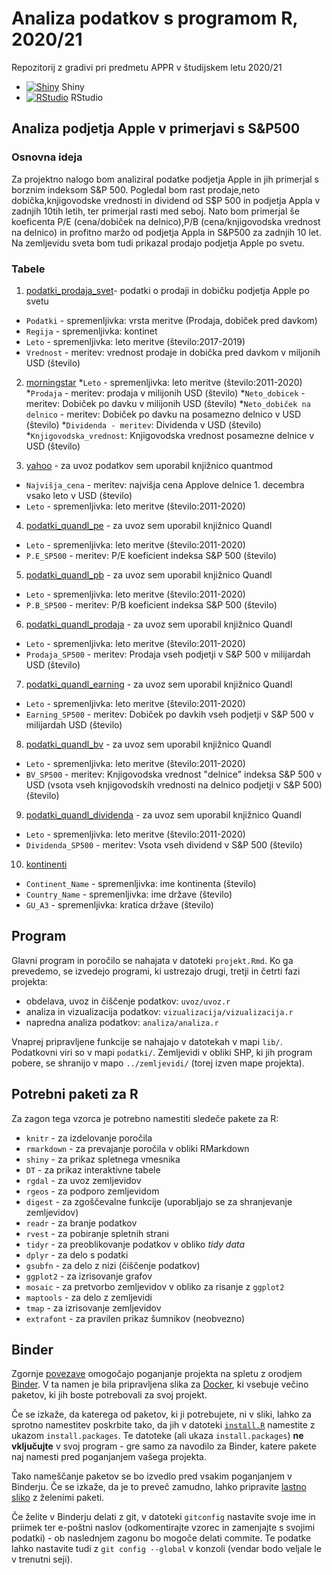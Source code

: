 # Analiza podatkov s programom R, 2020/21

Repozitorij z gradivi pri predmetu APPR v študijskem letu 2020/21

* [![Shiny](http://mybinder.org/badge.svg)](http://mybinder.org/v2/gh/ian-spiller/APPR-2020-21/master?urlpath=shiny/APPR-2020-21/projekt.Rmd) Shiny
* [![RStudio](http://mybinder.org/badge.svg)](http://mybinder.org/v2/gh/ian-spiller/APPR-2020-21/master?urlpath=rstudio) RStudio

## Analiza podjetja Apple v primerjavi s S&P500

### Osnovna ideja

Za projektno nalogo bom analiziral podatke podjetja Apple in jih primerjal s borznim indeksom S&P 500.
Pogledal bom rast prodaje,neto dobička,knjigovodske vrednosti in dividend od S$P 500 in podjetja Appla v zadnjih 10tih letih,
ter primerjal rasti med seboj.
Nato bom primerjal še koeficenta P/E (cena/dobiček na delnico),P/B (cena/knjigovodska vrednost na delnico) in profitno maržo
od podjetja Appla in S&P500 za zadnjih 10 let. Na zemljevidu sveta bom tudi prikazal prodajo podjetja Apple po svetu.


### Tabele

1. [podatki_prodaja_svet](https://www.sec.gov/Archives/edgar/data/320193/000032019319000119/a10-k20199282019.htm#sDBCC0D7FC5D05F49A572F9AA0627E992)- podatki o prodaji in dobičku podjetja Apple po svetu
* `Podatki` - spremenljivka: vrsta meritve (Prodaja, dobiček pred davkom)
* `Regija` - spremenljivka: kontinet
* `Leto` - spremenljivka: leto meritve (število:2017-2019)
* `Vrednost` - meritev: vrednost prodaje in dobička pred davkom v miljonih USD (število)

2. [morningstar](https://financials.morningstar.com/ratios/r.html?t=0P000000GY&culture=en&platform=sal)
*`Leto` - spremenljivka: leto meritve (število:2011-2020)
*`Prodaja` - meritev: prodaja v milijonih USD (število)
*`Neto_dobicek` - meritev: Dobiček po davku v milijonih USD (število)
*`Neto_dobiček na delnico` - meritev: Dobiček po davku na posamezno delnico v USD (število)
*`Dividenda - meritev`: Dividenda v USD (število)
*`Knjigovodska_vrednost`: Knjigovodska vrednost posamezne delnice v USD (število)

3. [yahoo](https://finance.yahoo.com/quote/AAPL/history/) - za uvoz podatkov sem uporabil knjižnico quantmod 
* `Najvišja_cena` - meritev: najvišja cena Applove delnice 1. decembra vsako leto v USD (število)
* `Leto` - spremenljivka: leto meritve (število:2011-2020)

4. [podatki_quandl_pe](https://www.quandl.com/data/MULTPL/SHILLER_PE_RATIO_MONTH-Shiller-PE-Ratio-by-Month) - za uvoz sem uporabil knjižnico Quandl
* `Leto` - spremenljivka: leto meritve (število:2011-2020)
* `P.E_SP500` - meritev: P/E koeficient indeksa S&P 500 (število)

5. [podatki_quandl_pb](https://www.quandl.com/data/MULTPL/SP500_PBV_RATIO_YEAR-S-P-500-Price-to-Book-Value-by-Year) - za uvoz sem uporabil knjižnico Quandl
* `Leto` - spremenljivka: leto meritve (število:2011-2020)
* `P.B_SP500` - meritev: P/B koeficient indeksa S&P 500 (število)

6. [podatki_quandl_prodaja](https://www.quandl.com/data/MULTPL/SP500_SALES_YEAR-S-P-500-Sales-by-Year) - za uvoz sem uporabil knjižnico Quandl
* `Leto` - spremenljivka: leto meritve (število:2011-2020)
* `Prodaja_SP500` - meritev: Prodaja vseh podjetji v S&P 500 v milijardah USD (število)

7. [podatki_quandl_earning](https://www.quandl.com/data/MULTPL/SP500_EARNINGS_YEAR-S-P-500-Earnings-by-Year) - za uvoz sem uporabil knjižnico Quandl
* `Leto` - spremenljivka: leto meritve (število:2011-2020)
* `Earning_SP500` - meritev: Dobiček po davkih vseh podjetji v S&P 500 v milijardah USD (število)

8. [podatki_quandl_bv](https://www.quandl.com/data/MULTPL/SP500_BVPS_YEAR-S-P-500-Book-Value-Per-Share-by-Year) - za uvoz sem uporabil knjižnico Quandl
* `Leto` - spremenljivka: leto meritve (število:2011-2020)
* `BV_SP500` - meritev: Knjigovodska vrednost "delnice" indeksa S&P 500 v USD (vsota vseh knjigovodskih vrednosti na delnico podjetji v S&P 500) (število) 

9. [podatki_quandl_dividenda](https://www.quandl.com/data/MULTPL/SP500_DIV_YEAR-S-P-500-Dividend-by-Year) - za uvoz sem uporabil knjižnico Quandl
* `Leto` - spremenljivka: leto meritve (število:2011-2020)
* `Dividenda_SP500` - meritev: Vsota vseh dividend v S&P 500 (število)

10. [kontinenti](https://datahub.io/JohnSnowLabs/country-and-continent-codes-list)
* `Continent_Name` - spremenljivka: ime kontinenta (število)
* `Country_Name` - spremenljivka: ime države (število)
* `GU_A3` - spremenljivka: kratica države  (število)


## Program

Glavni program in poročilo se nahajata v datoteki `projekt.Rmd`.
Ko ga prevedemo, se izvedejo programi, ki ustrezajo drugi, tretji in četrti fazi projekta:

* obdelava, uvoz in čiščenje podatkov: `uvoz/uvoz.r`
* analiza in vizualizacija podatkov: `vizualizacija/vizualizacija.r`
* napredna analiza podatkov: `analiza/analiza.r`

Vnaprej pripravljene funkcije se nahajajo v datotekah v mapi `lib/`.
Podatkovni viri so v mapi `podatki/`.
Zemljevidi v obliki SHP, ki jih program pobere,
se shranijo v mapo `../zemljevidi/` (torej izven mape projekta).

## Potrebni paketi za R

Za zagon tega vzorca je potrebno namestiti sledeče pakete za R:

* `knitr` - za izdelovanje poročila
* `rmarkdown` - za prevajanje poročila v obliki RMarkdown
* `shiny` - za prikaz spletnega vmesnika
* `DT` - za prikaz interaktivne tabele
* `rgdal` - za uvoz zemljevidov
* `rgeos` - za podporo zemljevidom
* `digest` - za zgoščevalne funkcije (uporabljajo se za shranjevanje zemljevidov)
* `readr` - za branje podatkov
* `rvest` - za pobiranje spletnih strani
* `tidyr` - za preoblikovanje podatkov v obliko *tidy data*
* `dplyr` - za delo s podatki
* `gsubfn` - za delo z nizi (čiščenje podatkov)
* `ggplot2` - za izrisovanje grafov
* `mosaic` - za pretvorbo zemljevidov v obliko za risanje z `ggplot2`
* `maptools` - za delo z zemljevidi
* `tmap` - za izrisovanje zemljevidov
* `extrafont` - za pravilen prikaz šumnikov (neobvezno)

## Binder

Zgornje [povezave](#analiza-podatkov-s-programom-r-202021)
omogočajo poganjanje projekta na spletu z orodjem [Binder](https://mybinder.org/).
V ta namen je bila pripravljena slika za [Docker](https://www.docker.com/),
ki vsebuje večino paketov, ki jih boste potrebovali za svoj projekt.

Če se izkaže, da katerega od paketov, ki ji potrebujete, ni v sliki,
lahko za sprotno namestitev poskrbite tako,
da jih v datoteki [`install.R`](install.R) namestite z ukazom `install.packages`.
Te datoteke (ali ukaza `install.packages`) **ne vključujte** v svoj program -
gre samo za navodilo za Binder, katere pakete naj namesti pred poganjanjem vašega projekta.

Tako nameščanje paketov se bo izvedlo pred vsakim poganjanjem v Binderju.
Če se izkaže, da je to preveč zamudno,
lahko pripravite [lastno sliko](https://github.com/jaanos/APPR-docker) z želenimi paketi.

Če želite v Binderju delati z git,
v datoteki `gitconfig` nastavite svoje ime in priimek ter e-poštni naslov
(odkomentirajte vzorec in zamenjajte s svojimi podatki) -
ob naslednjem zagonu bo mogoče delati commite.
Te podatke lahko nastavite tudi z `git config --global` v konzoli
(vendar bodo veljale le v trenutni seji).
